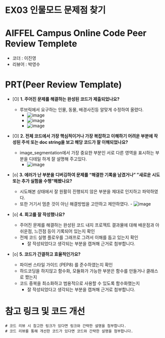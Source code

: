 # EX03 인물모드 문제점 찾기

# AIFFEL Campus Online Code Peer Review Templete
- 코더 : 이진영
- 리뷰어 : 박영수


# PRT(Peer Review Template)
- [O]  **1. 주어진 문제를 해결하는 완성된 코드가 제출되었나요?**
    - 루브릭에서 요구하는 인물, 동물, 배경사진등 알맞게 수정하여 올렸다.
        - ![image](https://github.com/youngsoopar/AIFFEL_ONLINE_QUEST/assets/127013036/0321ba87-ad6b-4f79-814b-c32b8c1553b6)
        - ![image](https://github.com/youngsoopar/AIFFEL_ONLINE_QUEST/assets/127013036/3eb59926-6af6-42ab-a1eb-f8405f02a3fa)
        - ![image](https://github.com/youngsoopar/AIFFEL_ONLINE_QUEST/assets/127013036/17f0bba3-19af-4cf9-885b-9618aebfb083)




- [O]  **2. 전체 코드에서 가장 핵심적이거나 가장 복잡하고 이해하기 어려운 부분에 작성된 
주석 또는 doc string을 보고 해당 코드가 잘 이해되었나요?**
    - image_segmentation에서 가장 중요한 부분인 서로 다른 영역을 표시하는 부분을 디테일 하게 잘 설명해 주고있다.
        - ![image](https://github.com/youngsoopar/AIFFEL_ONLINE_QUEST/assets/127013036/7457558f-a11d-4622-bdfc-a03e339efac7)


        
- [o]  **3. 에러가 난 부분을 디버깅하여 문제를 “해결한 기록을 남겼거나” 
”새로운 시도 또는 추가 실험을 수행”해봤나요?**
    - 시도해본 상태에서 잘 원활히 진행되지 않은 부분을 제대로 인지하고 파악하였다.
    - 또한 거기서 멈춘 것이 아닌 해결방법을 고안하고 제안하였다.
          - ![image](https://github.com/youngsoopar/AIFFEL_ONLINE_QUEST/assets/127013036/e1a3d767-af5b-4f64-a320-79864b3eea31)


       
- [o]  **4. 회고를 잘 작성했나요?**
    - 주어진 문제를 해결하는 완성된 코드 내지 프로젝트 결과물에 대해
    배운점과 아쉬운점, 느낀점 등이 기록되어 있는지 확인
    - 전체 코드 실행 플로우를 그래프로 그려서 이해를 돕고 있는지 확인
        - 잘 작성되었다고 생각되는 부분을 캡쳐해 근거로 첨부합니다.

        
- [o]  **5. 코드가 간결하고 효율적인가요?**
    - 파이썬 스타일 가이드 (PEP8) 를 준수하였는지 확인
    - 하드코딩을 하지않고 함수화, 모듈화가 가능한 부분은 함수를 만들거나 클래스로 짰는지
    - 코드 중복을 최소화하고 범용적으로 사용할 수 있도록 함수화했는지
        - 잘 작성되었다고 생각되는 부분을 캡쳐해 근거로 첨부합니다.


# 참고 링크 및 코드 개선
```
# 코드 리뷰 시 참고한 링크가 있다면 링크와 간략한 설명을 첨부합니다.
# 코드 리뷰를 통해 개선한 코드가 있다면 코드와 간략한 설명을 첨부합니다.
```
